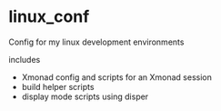 linux_conf
==========

Config for my linux development environments

includes

- Xmonad config and scripts for an Xmonad session
- build helper scripts
- display mode scripts using disper

